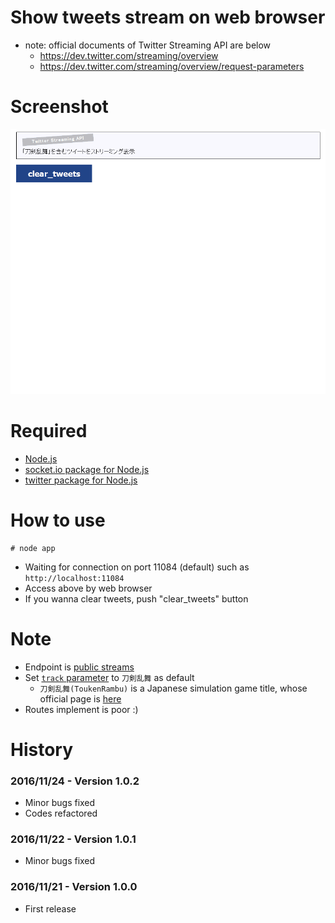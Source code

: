 # Show tweets stream on web browser
- note: official documents of Twitter Streaming API are below
    - https://dev.twitter.com/streaming/overview
    - https://dev.twitter.com/streaming/overview/request-parameters

# Screenshot
![screenshot](screenshot.gif "screenshot")

# Required
- [Node.js](https://nodejs.org/)
- [socket.io package for Node.js](https://www.npmjs.com/package/socket.io)
- [twitter package for Node.js](https://www.npmjs.com/package/twitter)

# How to use

```
# node app
```

- Waiting for connection on port 11084 (default) such as `http://localhost:11084`
- Access above by web browser
- If you wanna clear tweets, push "clear_tweets" button

# Note
- Endpoint is [public streams](https://dev.twitter.com/streaming/public)
- Set [`track` parameter](https://dev.twitter.com/streaming/overview/request-parameters#track) to `刀剣乱舞` as default
    - `刀剣乱舞(ToukenRambu)` is a Japanese simulation game title, whose official page is [here](http://www.dmm.com/netgame/feature/tohken_html/=/navi=none/)
- Routes implement is poor :)

# History

### 2016/11/24 - Version 1.0.2
- Minor bugs fixed
- Codes refactored

### 2016/11/22 - Version 1.0.1
- Minor bugs fixed

### 2016/11/21 - Version 1.0.0
- First release
